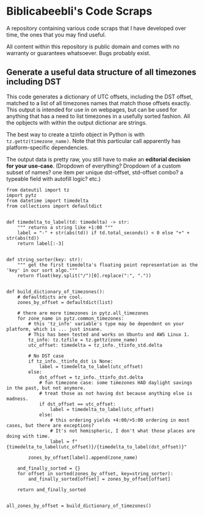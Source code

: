 # Biblicabeebli's Code Scraps
A repository containing various code scraps that I have developed over time, the ones that you may find useful.

All content within this repository is public domain and comes with no warranty or guarantees whatsoever.  Bugs probably exist.


## Generate a useful data structure of all timezones including DST
This code generates a dictionary of UTC offsets, including the DST offset, matched to a list of all timezones names that match those offsets exactly. This output is intended for use in on webpages, but can be used for anything that has a need to list timezones in a usefully sorted fashion. All the opbjects with within the output dictionar are strings.

The best way to create a tzinfo object in Python is with `tz.gettz(timezone_name)`.  Note that this particular call apparently has platform-specific dependencies.

The output data is pretty raw, you still have to make an **editorial decision for your use-case**. (Dropdown of everything? Dropdown of a custom subset of names? one item per unique dst-offset, std-offset combo? a typeable field with autofill logic? etc.)

```
from dateutil import tz
import pytz
from datetime import timedelta
from collections import defaultdict


def timedelta_to_label(td: timedelta) -> str:
    """ returns a string like +1:00 """
    label = "-" + str(abs(td)) if td.total_seconds() < 0 else "+" + str(abs(td))
    return label[:-3]


def string_sorter(key: str):
    """ get the first timedelta's floating point representation as the 'key' in our sort algo."""
    return float(key.split("/")[0].replace(":", "."))


def build_dictionary_of_timezones():
    # defaultdicts are cool.
    zones_by_offset = defaultdict(list)

    # there are more timezones in pytz.all_timezones
    for zone_name in pytz.common_timezones:
        # this 'tz_info' variable's type may be dependent on your platform, which is ... just insane.
        # This has been tested and works on Ubuntu and AWS Linux 1.
        tz_info: tz.tzfile = tz.gettz(zone_name)
        utc_offset: timedelta = tz_info._ttinfo_std.delta

        # No DST case
        if tz_info._ttinfo_dst is None:
            label = timedelta_to_label(utc_offset)
        else:
            dst_offset = tz_info._ttinfo_dst.delta
            # fun timezone case: some timezones HAD daylight savings in the past, but not anymore.
            # treat those as not having dst because anything else is madness.
            if dst_offset == utc_offset:
                label = timedelta_to_label(utc_offset)
            else:
                # this ordering yields +4:00/+5:00 ordering in most cases, but there are exceptions?
                # It's not hemispheric, I don't what those places are doing with time.
                label = f"{timedelta_to_label(utc_offset)}/{timedelta_to_label(dst_offset)}"

        zones_by_offset[label].append(zone_name)

    and_finally_sorted = {}
    for offset in sorted(zones_by_offset, key=string_sorter):
        and_finally_sorted[offset] = zones_by_offset[offset]

    return and_finally_sorted


all_zones_by_offset = build_dictionary_of_timezones()

```
